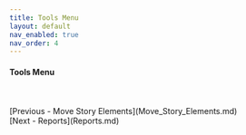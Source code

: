 ```yaml
---
title: Tools Menu
layout: default
nav_enabled: true
nav_order: 4
---
```

#### Tools Menu ####
 <br/>
 <br/>
[Previous - Move Story Elements](Move_Story_Elements.md) <br/>
[Next - Reports](Reports.md) <br/>
